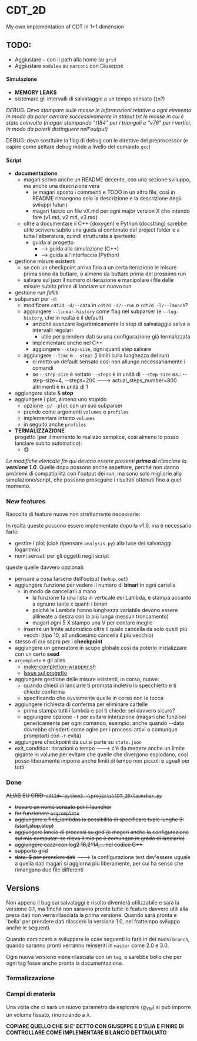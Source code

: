 # CDT_2D
My own implementation of CDT in 1+1 dimension

## TODO:

- Aggiustare `~` con il path alla home su `grid`
- Aggiustare `modules` su `marconi` con Giuseppe

#### Simulazione

- **MEMORY LEAKS**
- sistemare gli intervalli di salvataggio a un tempo sensato (`1m`?)

*DEBUG: Devo stampare sulle mosse le informazioni relative a ogni elemento in modo da poter cercare successivamente in stdout.txt le mosse in cui è stato coinvolto (magari stampando "t184" per i triangoli e "v76" per i vertici, in modo da poterli distinguere nell'output)*

DEBUG: devo sostituire la flag di debug con le direttive del preprocessor
(e capire come settare debug mode a livello del comando `gcc`)

#### Script

- **documentazione**
	- magari scrivo anche un README decente, con una sezione sviluppo, ma anche una descrizione vera
		- (e magari sposto i commenti e TODO in un altro file, così in README rimangono solo la descrizione e la descrizione degli sviluppi futuri)
		- magari faccio un file vX.md per ogni major version X che intendo fare (v1.md, v2.md, v3.md)
	- oltre a documentare il C++ (doxygen) e Python (docstring) sarebbe utile scrivere subito una guida al contenuto del project folder e a tutta l'alberatura, quindi strutturata a ipertesto:
		- guida al progetto
			- --> guida alla simulazione (C++)
			- --> guida all'interfaccia (Python)
- gestione misure esistenti
	- se con un checkpoint arriva fino a un certa iterazione le misure prima sono da buttare, o almeno da buttare prima del prossimo run
	- salvare sul json il numero di iterazione e manipolare i file delle misure subito prima di lanciare un nuovo run
- gestione run *falliti*
- subparser per `-d`:
	- modificare `cdt2d -d/--data` in `cdt2d -r/--run` o `cdt2d -l/--launch`?
	- aggiungere `--linear-history` come flag nel subparser (e `--log-history`, che in realtà è il default)
		- anziché avanzare logaritmicamente lo step di salvataggio salva a intervalli regolari
			- utile per prendere dati su una configurazione già termalizzata
		- implementare anche nel C++
		- aggiungere `--step-size`, ogni quanti step salvare
	- aggiungere `--time` e `--steps` (i limiti sulla lunghezza del run)
		- ci metto un default sensato così non allungo necessariamente i comandi
		- se `--step-size` è settato `--steps` è in unità di `--step-size`
				es.: --step-size=4, --steps=200  --->  actual_steps_number=800
		  altrimenti è in unità di 1
- aggiungere state & **stop**
- aggiungere i plot, almeno uno stupido
	- opzione `-p/--plot` con un suo subparser
	- prende come argomenti `volumes` o `profiles`
	- implementare intanto `volumes`
	- in seguito anche `profiles`
- **TERMALIZZAZIONE**  
	progetto (per il momento lo realizzo semplice, così almeno lo posso lanciare subito automatico):
	- :smile:

*Le modifiche elencate fin qui devono essere presenti **prima di** rilasciare la **versione 1.0**.*
Quelle dopo possono anche aspettare, perché non danno problemi di compatibilità con l'output dei run, ma sono solo migliorie alla simulazione/script, che possono proseguire i risultati ottenuti fino a quel momento.

### New features
Raccolta di feature nuove non strettamente necessarie:

In realtà queste possono essere implementate dopo la v1.0, ma è necessario farle:

- gestire i plot (cioè ripensare `analysis.py`) alla luce dei salvataggi logaritmici
- nomi sensati per gli oggetti negli script

queste quelle davvero opzionali:

- pensare a cosa farsene dell'output (`nohup.out`)
- aggiungere funzione per vedere il numero di **binari** in ogni cartella
	- in modo da cancellarli a mano
		- la funzione fa una lista in verticale dei Lambda, e stampa accanto a ognuno tante x quanti i binari
		- poiché le Lambda hanno lunghezza variabile devono essere allineate a destra con la più lunga (nessun troncamento)
		- magari ogni 5 X stampo una V per contare meglio
	- inserire un limite automatico oltre il quale cancella da solo quelli più vecchi (tipo 10, all'undicesimo cancella il più vecchio)
- stesso di cui sopra per i **checkpoint**
- aggiungere un generatore in scope globale così da poterlo inizializzare con un certo **seed**
- `argomplete` e gli alias
	- [make-completion-wrapper.sh](https://ubuntuforums.org/showthread.php?t=733397)
	- [Issue sul progetto](https://github.com/kislyuk/argcomplete/issues/222)
- aggiungere gestione delle misure esistenti, in corso, nuove:	
	- quando chiedi di lanciarle ti prompta indietro lo specchietto e ti chiede conferma
	- specificando che ovviamente quelle in corso non le tocca
- aggiungere richiesta di conferma per eliminare cartelle
	- prima stampa tutti i lambda e poi ti chiede: sei davvero sicuro?
	- aggiungere opzione `-f` per evitare interazione (magari che funzioni genericamente per ogni comando, esempio: anche quando --data dovrebbe chiederti come agire per i processi attivi o comunque promptarti con `-f` evita)
- aggiungere checkpoint da cui si parte su `state.json`
- exit_condition: iterazioni o tempo
		---> c'è da mettere anche un limite gigante in volume
				per evitare che quelle che divergono esplodano, così
				posso liberamente imporre anche limiti di tempo non
				piccoli e uguali per tutti

### Done

~~ALIAS SU GRID: `cdt2d='python3 ~\projects\CDT_2D\launcher.py`~~

- ~~trovare un nome sensato per il launcher~~
- ~~far funzionare `argcomplete`~~
- ~~aggiungere a find_lambdas la possibilità di specificare tuple lunghe 3: (start,stop,step)~~
- ~~aggiungere lancio di processi su grid (e magari anche la configurazione sul mio computer: se rileva il mio pc è comunque in grado di lanciarlo)~~
- ~~aggiungere cazzi con log2 16,2^14,... nel codice C++~~
- ~~supporto grid~~
- ~~data: $ per prendere dati~~
		---> la configurazione test dev'essere uguale a quella dati
				magari si aggiorna più liberamente, per cui ha senso
				che rimangano due file differenti

## Versions
Non appena il bug sui salvataggi è risolto diventerà utilizzabile e sarà la versione 0.1, ma finché non saranno pronte tutte le feature davvero utili alla presa dati non verrà rilasciata la prima versione.
Quando sarà pronta e 'bella' per prendere dati rilascerò la versione 1.0, nel frattempo sviluppo anche le seguenti.

Quando comincerò a sviluppare le cose seguenti lo farò in dei nuovi `branch`, quando saranno pronti verranno reinseriti in `master` come 2.0 e 3.0.

Ogni nuova versione viene rilasciata con un `tag`, e sarebbe bello che per ogni tag fosse anche pronta la documentazione.

### Termalizzazione

### Campi di materia

Una volta che ci sarà un nuovo parametro da esplorare ($g_{YM}$) si può imporre un volume fissato, rinunciando a $\lambda$.

**COPIARE QUELLO CHE SI E' DETTO CON GIUSEPPE E D'ELIA E FINIRE DI CONTROLLARE COME IMPLEMENTARE BILANCIO DETTAGLIATO**

